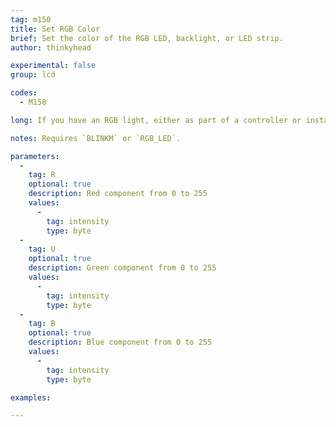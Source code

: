 ```yaml
---
tag: m150
title: Set RGB Color
brief: Set the color of the RGB LED, backlight, or LED strip.
author: thinkyhead

experimental: false
group: lcd

codes:
  - M150

long: If you have an RGB light, either as part of a controller or installed separately, the `M150` command can be used to set its color.

notes: Requires `BLINKM` or `RGB_LED`.

parameters:
  -
    tag: R
    optional: true
    description: Red component from 0 to 255
    values:
      -
        tag: intensity
        type: byte
  -
    tag: U
    optional: true
    description: Green component from 0 to 255
    values:
      -
        tag: intensity
        type: byte
  -
    tag: B
    optional: true
    description: Blue component from 0 to 255
    values:
      -
        tag: intensity
        type: byte

examples:

---
```


